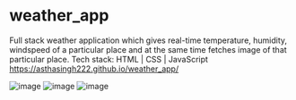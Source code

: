 # weather_app
Full stack weather application which gives real-time temperature, humidity, windspeed of a particular place and at the same time fetches image of that particular place. 
Tech stack: HTML | CSS | JavaScript
 https://asthasingh222.github.io/weather_app/

 ![image](https://github.com/Asthasingh222/weather_app/assets/77485251/e6f2ee62-92aa-4082-a614-e8d143a45d93)
![image](https://github.com/Asthasingh222/weather_app/assets/77485251/0b772eaa-2e2c-47ca-ba72-9280109805bd)
![image](https://github.com/Asthasingh222/weather_app/assets/77485251/87c435f3-f2b9-4f63-a61d-985e043e25b1)
